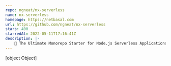 ```yaml
---
repo: ngneat/nx-serverless
name: nx-serverless
homepage: https://netbasal.com
url: https://github.com/ngneat/nx-serverless
stars: 400
starredAt: 2022-05-11T17:16:41Z
description: |-
    🚀 The Ultimate Monorepo Starter for Node.js Serverless Applications
---
```


[object Object]
